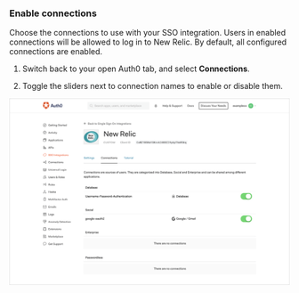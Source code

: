 ### Enable connections

Choose the connections to use with your SSO integration. Users in enabled connections will be allowed to log in to New Relic. By default, all configured connections are enabled.

1. Switch back to your open Auth0 tab, and select **Connections**.

2. Toggle the sliders next to connection names to enable or disable them.

![Enable/Disable Connections](/media/articles/dashboard/sso-integrations/settings-connections-new-relic.png)